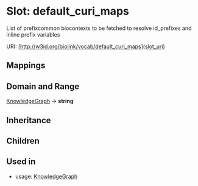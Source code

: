 # Slot: default_curi_maps


List of prefixcommon biocontexts to be fetched to resolve id_prefixes and inline prefix variables

URI: [http://w3id.org/biolink/vocab/default_curi_maps](slot_uri)
## Mappings

## Domain and Range

[KnowledgeGraph](KnowledgeGraph.md) -> **string**
## Inheritance

## Children

## Used in

 *  usage: [KnowledgeGraph](KnowledgeGraph.md)
